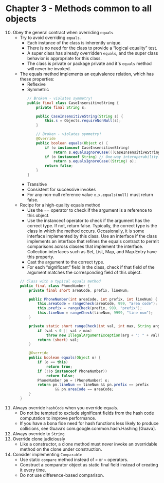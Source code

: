 # Chapter 3 - Methods common to all objects

10. Obey the general contract when overriding `equals`
    - Try to avoid overriding `equals`.
        - Each instance of the class is inherently unique.
        - There is no need for the class to provide a “logical equality” test.
        - A super class has already overridden `equals`, and the super class 
        behavior is appropriate for this class.
        - The class is private or package private and it's `equals` method will 
        never be invoked.
    - The equals method implements an equivalence relation, which has these properties:
        - Reflexive
        - Symmetric
            ```java
            // Broken - violates symmetry!
            public final class CaseInsensitiveString {
                private final String s;

                public CaseInsensitiveString(String s) {
                    this.s = Objects.requireNonNull(s);
                }

                // Broken - violates symmetry!
                @Override
                public boolean equals(Object o) {
                    if (o instanceof CaseInsensitiveString)
                        return s.equalsIgnoreCase(((CaseInsensitiveString) o).s);
                    if (o instanceof String) // One-way interoperability!
                        return s.equalsIgnoreCase((String) o);
                    return false;
                }
            }
            ```
        - Transitive
        - Consistent for successive invokes
        - For any non-null reference value `x,x.equals(null)` must return false.
    - Recipe for a high-quality equals method
        - Use the == operator to check if the argument is a reference to this object.
        - Use the instanceof operator to check if the argument has the correct type. 
        If not, return false. Typically, the correct type is the class in which 
        the method occurs. Occasionally, it is some interface implemented by this 
        class. Use an interface if the class implements an interface that refines 
        the equals contract to permit comparisons across classes that implement the interface. 
        Collection interfaces such as Set, List, Map, and Map.Entry have this property.
        - Cast the argument to the correct type.
        - For each “significant” field in the class, check if that field of 
        the argument matches the corresponding field of this object.
        ```java
        // Class with a typical equals method
        public final class PhoneNumber {
            private final short areaCode, prefix, lineNum;

            public PhoneNumber(int areaCode, int prefix, int lineNum) {
                this.areaCode = rangeCheck(areaCode, 999, "area code");
                this.prefix = rangeCheck(prefix, 999, "prefix");
                this.lineNum = rangeCheck(lineNum, 9999, "line num");
            }

            private static short rangeCheck(int val, int max, String arg) {
                if (val < 0 || val > max)
                    throw new IllegalArgumentException(arg + ": " + val);
                return (short) val;
            }

            @Override
            public boolean equals(Object o) {
                if (o == this)
                    return true;
                if (!(o instanceof PhoneNumber))
                    return false;
                PhoneNumber pn = (PhoneNumber) o;
                return pn.lineNum == lineNum && pn.prefix == prefix 
                        && pn.areaCode == areaCode;
            }
        }
        ```
11. Always override `hashCode` when you override equals.
    - Do not be tempted to exclude significant fields from the hash code 
    computation to improve performance. 
    - If you have a bona fide need for hash functions less likely to produce collisions, 
    see Guava’s com.google.common.hash.Hashing [Guava].
12. Always override to `String`
13. Override clone judiciously
    - Like a constructor, a clone method must never invoke an overridable method on the clone under construction.
14. Consider implementing `Comparable`
    - Use static `compare` method instead of `<` or `>` operators.
    - Construct a comparator object as static final field instead of creating it every time.
    - Do not use difference-based comparison.
